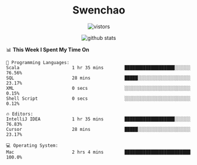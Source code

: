 <h1 align="center">Swenchao</h3>

<p align="center">
  <img src="https://visitor-badge.glitch.me/badge?page_id=Swenchao" alt="vistors" />
</p>

<p align="center">
  <img src="https://github-readme-stats.vercel.app/api?username=Swenchao&count_private=true&show_icons=true&theme=vue-dark&hide_title=true" alt="github stats" />
</p>

<!--START_SECTION:waka-->
📊 **This Week I Spent My Time On** 

```text
💬 Programming Languages: 
Scala                    1 hr 35 mins        ███████████████████░░░░░░   76.56% 
SQL                      28 mins             █████░░░░░░░░░░░░░░░░░░░░   23.17% 
XML                      0 secs              ░░░░░░░░░░░░░░░░░░░░░░░░░   0.15% 
Shell Script             0 secs              ░░░░░░░░░░░░░░░░░░░░░░░░░   0.12%

🔥 Editors: 
IntelliJ IDEA            1 hr 35 mins        ███████████████████░░░░░░   76.83% 
Cursor                   28 mins             █████░░░░░░░░░░░░░░░░░░░░   23.17%

💻 Operating System: 
Mac                      2 hrs 4 mins        █████████████████████████   100.0%

```


<!--END_SECTION:waka-->
